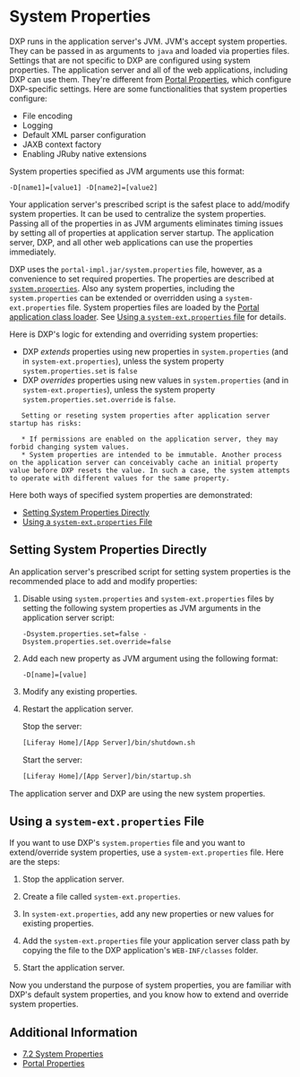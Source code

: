 # System Properties

DXP runs in the application server's JVM. JVM's accept system properties. They can be passed in as arguments to `java` and loaded via properties files. Settings that are not specific to DXP are configured using system properties. The application server and all of the web applications, including DXP can use them. They're different from [Portal Properties](./portal-properties.md), which configure DXP-specific settings. Here are some functionalities that system properties configure:

* File encoding
* Logging
* Default XML parser configuration
* JAXB context factory
* Enabling JRuby native extensions

System properties specified as JVM arguments use this format:

```
-D[name1]=[value1] -D[name2]=[value2]
```

Your application server's prescribed script is the safest place to add/modify system properties. It can be used to centralize the system properties. Passing all of the properties in as JVM arguments eliminates timing issues by setting all of properties at application server startup. The application server, DXP, and all other web applications can use the properties immediately.

DXP uses the `portal-impl.jar/system.properties` file, however, as a convenience to set required properties. The properties are described at [`system.properties`](https://docs.liferay.com/ce/portal/7.3-latest/propertiesdoc/system.properties.html). Also any system properties, including the `system.properties` can be extended or overridden using a `system-ext.properties` file. System properties files are loaded by the [Portal application class loader](https://help.liferay.com/hc/en-us/articles/360035828131-Liferay-Portal-Classloader-Hierarchy). See [Using a `system-ext.properties` file](#using-a-system-ext-properties-file) for details.

Here is DXP's logic for extending and overriding system properties:

* DXP _extends_ properties using new properties in `system.properties` (and in `system-ext.properties`), unless the system property `system.properties.set` is `false`
* DXP _overrides_ properties using new values in `system.properties` (and in `system-ext.properties`), unless the system property `system.properties.set.override` is `false`.

```warning::
   Setting or reseting system properties after application server startup has risks:

   * If permissions are enabled on the application server, they may forbid changing system values.
   * System properties are intended to be immutable. Another process on the application server can conceivably cache an initial property value before DXP resets the value. In such a case, the system attempts to operate with different values for the same property.
```

Here both ways of specified system properties are demonstrated:

* [Setting System Properties Directly](#setting-system-properties-directly)
* [Using a `system-ext.properties` File](#using-a-system-ext-properties-file)

## Setting System Properties Directly

An application server's prescribed script for setting system properties is the recommended place to add and modify properties:

1. Disable using `system.properties` and `system-ext.properties` files by setting the following system properties as JVM arguments in the application server script:

    ```
    -Dsystem.properties.set=false -Dsystem.properties.set.override=false
    ```

1. Add each new property as JVM argument using the following format:

    ```
    -D[name]=[value]
    ```

1. Modify any existing properties.

1. Restart the application server.

    Stop the server:

    ```bash
    [Liferay Home]/[App Server]/bin/shutdown.sh
    ```

    Start the server:

    ```bash
    [Liferay Home]/[App Server]/bin/startup.sh
    ```

The application server and DXP are using the new system properties.

## Using a `system-ext.properties` File

If you want to use DXP's `system.properties` file and you want to extend/override system properties, use a `system-ext.properties` file. Here are the steps:

1. Stop the application server.

1. Create a file called `system-ext.properties`.

1. In `system-ext.properties`, add any new properties or new values for existing properties.

1. Add the `system-ext.properties` file your application server class path by copying the file to the DXP application's `WEB-INF/classes` folder.

1. Start the application server.

Now you understand the purpose of system properties, you are familiar with DXP's default system properties, and you know how to extend and override system properties.

## Additional Information

* [7.2 System Properties](https://docs.liferay.com/dxp/portal/7.2-latest/propertiesdoc/system.properties.html)
* [Portal Properties](./portal-properties.md)